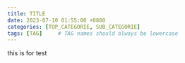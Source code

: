 ```yaml
---
title: TITLE
date: 2023-07-10 01:55:00 +0800
categories: [TOP_CATEGORIE, SUB_CATEGORIE]
tags: [TAG]     # TAG names should always be lowercase
---
```


this is for test
